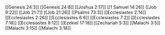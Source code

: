 [[Genesis 24:3]]
[[Genesis 24:8]]
[[Joshua 2:17]]
[[1 Samuel 14:26]]
[[Job 9:22]]
[[Job 21:7]]
[[Job 21:26]]
[[Psalms 73:3]]
[[Ecclesiastes 2:14]]
[[Ecclesiastes 2:26]]
[[Ecclesiastes 6:6]]
[[Ecclesiastes 7:2]]
[[Ecclesiastes 7:18]]
[[Ecclesiastes 8:12]]
[[Ezekiel 17:18]]
[[Zechariah 5:3]]
[[Malachi 3:5]]
[[Malachi 3:15]]
[[Malachi 3:18]]
